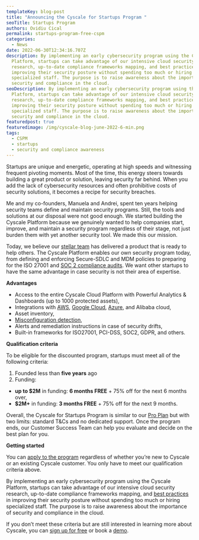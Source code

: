 ```yaml
---
templateKey: blog-post
title: "Announcing the Cyscale for Startups Program "
seoTitle: Startups Program
authors: Ovidiu Cical
permalink: startups-program-free-cspm
categories:
  - News
date: 2022-06-30T12:34:16.707Z
description: By implementing an early cybersecurity program using the Cyscale
  Platform, startups can take advantage of our intensive cloud security
  research, up-to-date compliance frameworks mapping, and best practices in
  improving their security posture without spending too much or hiring
  specialized staff. The purpose is to raise awareness about the importance of
  security and compliance in the cloud.
seoDescription: By implementing an early cybersecurity program using the Cyscale
  Platform, startups can take advantage of our intensive cloud security
  research, up-to-date compliance frameworks mapping, and best practices in
  improving their security posture without spending too much or hiring
  specialized staff. The purpose is to raise awareness about the importance of
  security and compliance in the cloud.
featuredpost: true
featuredimage: /img/cyscale-blog-june-2022-6-min.png
tags:
  - CSPM
  - startups
  - security and compliance awareness
---
```

<!--StartFragment-->

Startups are unique and energetic, operating at high speeds and witnessing frequent pivoting moments. Most of the time, this energy steers towards building a great product or solution, leaving security far behind. When you add the lack of cybersecurity resources and often prohibitive costs of security solutions, it becomes a recipe for security breaches. 

Me and my co-founders, Manuela and Andrei, spent ten years helping security teams define and maintain security programs. Still, the tools and solutions at our disposal were not good enough. We started building the Cyscale Platform because we genuinely wanted to help companies start, improve, and maintain a security program regardless of their stage, not just burden them with yet another security tool. We made this our mission.  

Today, we believe our [stellar team](https://cyscale.com/about-us/) has delivered a product that is ready to help others. The Cyscale Platform enables our own security program today, from defining and enforcing Secure-SDLC and MDM policies to preparing for the ISO 27001 and [SOC 2 compliance audits](https://cyscale.com/use-cases/soc-2/). We want other startups to have the same advantage in case security is not their area of expertise. 

**Advantages** 

* Access to the entire Cyscale Cloud Platform with Powerful Analytics & Dashboards (up to 1000 protected assets), 
* Integrations with [AWS](https://cyscale.com/use-cases/aws-cloud-security/), [Google Cloud](https://cyscale.com/use-cases/gcp-cloud-security/), [Azure](https://cyscale.com/use-cases/azure-cloud-security/), and Alibaba cloud, 
* Asset inventory, 
* [Misconfiguration detection](https://cyscale.com/use-cases/cloud-misconfigurations/), 
* Alerts and remediation instructions in case of security drifts, 
* Built-in frameworks for ISO27001, PCI-DSS, SOC2, GDPR, and others. 

**Qualification criteria** 

To be eligible for the discounted program, startups must meet all of the following criteria: 

1. Founded less than **five years** ago 
2. Funding: 

* **up to $2M** in funding: **6 months FREE** + 75% off for the next 6 months over,  
* **$2M+** in funding: **3 months FREE** + 75% off for the next 9 months. 

Overall, the Cyscale for Startups Program is similar to our [Pro Plan](https://cyscale.com/pricing/) but with two limits: standard T&Cs and no dedicated support. Once the program ends, our Customer Success Team can help you evaluate and decide on the best plan for you. 

**Getting started** 

You can [apply to the program](https://cyscale.com/security-for-startups-program) regardless of whether you’re new to Cyscale or an existing Cyscale customer. You only have to meet our qualification criteria above. 

By implementing an early cybersecurity program using the Cyscale Platform, startups can take advantage of our intensive cloud security research, up-to-date compliance frameworks mapping, and [best practices](https://cyscale.com/blog/5-cspm-best-practices-and-strategies/) in improving their security posture without spending too much or hiring specialized staff. The purpose is to raise awareness about the importance of security and compliance in the cloud. 

If you don’t meet these criteria but are still interested in learning more about Cyscale, you can [sign up for free](https://app.cyscale.com/) or book a [demo](https://cyscale.com/request-demo/). 

<!--EndFragment-->
